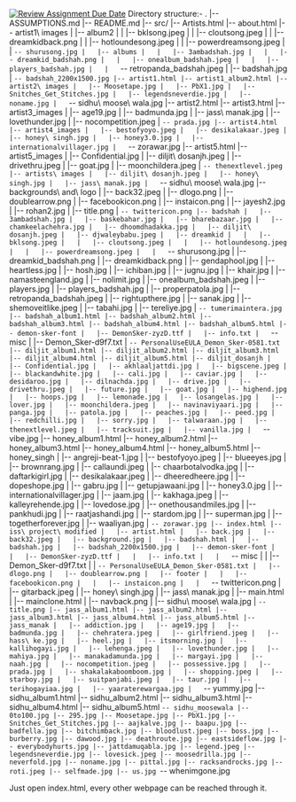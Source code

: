 [![Review Assignment Due Date](https://classroom.github.com/assets/deadline-readme-button-24ddc0f5d75046c5622901739e7c5dd533143b0c8e959d652212380cedb1ea36.svg)](https://classroom.github.com/a/uO3FBJhb)
Directory structure:-
.
|-- ASSUMPTIONS.md
|-- README.md
|-- src/
    |-- Artists.html
    |-- about.html
    |-- artist1\ images
    |   |-- album2
    |   |   |-- bklsong.jpeg
    |   |   |-- cloutsong.jpeg
    |   |   |-- dreamkidback.png
    |   |   |-- hotloundesong.jpeg
    |   |   |-- powerdreamsong.jpeg
    |   |   `-- shurusong.jpg
    |   |-- albums
    |   |   |-- 3ambadshah.jpg
    |   |   |-- dreamkid_badshah.png
    |   |   |-- onealbum_badshah.jpeg
    |   |   |-- players_badshah.jpg
    |   |   `-- retropanda_badshah.jpeg
    |   |-- badshah.jpg
    |   `-- badshah_2200x1500.jpg
    |-- artist1.html
    |-- artist1_album2.html
    |-- artist2\ images
    |   |-- Moosetape.jpg
    |   |-- PbX1.jpg
    |   |-- Snitches_Get_Stitches.jpg
    |   |-- legendsneverdie.jpg
    |   |-- noname.jpg
    |   `-- sidhu\ moose\ wala.jpg
    |-- artist2.html
    |-- artist3.html
    |-- artist3_images
    |   |-- age19.jpg
    |   |-- badmunda.jpg
    |   |-- jass\ manak.jpg
    |   |-- lovethunder.jpg
    |   |-- nocompetition.jpeg
    |   `-- prada.jpg
    |-- artist4.html
    |-- artist4_images
    |   |-- bestofyoyo.jpeg
    |   |-- desikalakaar.jpeg
    |   |-- honey\ singh.jpg
    |   |-- honey3.0.jpg
    |   |-- internationalvillager.jpg
    |   `-- zorawar.jpg
    |-- artist5.html
    |-- artist5_images
    |   |-- Confidential.jpg
    |   |-- diljit\ dosanjh.jpeg
    |   |-- drivethru.jpeg
    |   |-- goat.jpg
    |   |-- moonchildera.jpeg
    |   `-- thenextlevel.jpeg
    |-- artists\ images
    |   |-- diljit\ dosanjh.jpeg
    |   |-- honey\ singh.jpg
    |   |-- jass\ manak.jpg
    |   `-- sidhu\ moose\ wala.jpg
    |-- backgrounds\ and\ logo
    |   |-- back32.jpeg
    |   |-- dlogo.png
    |   |-- doublearrow.png
    |   |-- facebookicon.png
    |   |-- instaicon.png
    |   |-- jayesh2.jpg
    |   |-- rohan2.jpg
    |   |-- title.png
    |   `-- twittericon.png
    |-- badshah
    |   |-- 3ambadshah.jpg
    |   |-- baskebahar.jpg
    |   |-- bharebazaar.jpg
    |   |-- chamkeelachehra.jpg
    |   |-- dhoomdhadakka.jpg
    |   |-- diljit\ dosanjh.jpeg
    |   |-- djwaleybabu.jpeg
    |   |-- dreamkid
    |   |   |-- bklsong.jpeg
    |   |   |-- cloutsong.jpeg
    |   |   |-- hotloundesong.jpeg
    |   |   |-- powerdreamsong.jpeg
    |   |   `-- shurusong.jpg
    |   |-- dreamkid_badshah.png
    |   |-- dreamkidback.png
    |   |-- gendaphool.jpg
    |   |-- heartless.jpg
    |   |-- hosh.jpg
    |   |-- ichiban.jpg
    |   |-- jugnu.jpg
    |   |-- khair.jpg
    |   |-- namasteengland.jpg
    |   |-- nolimit.jpg
    |   |-- onealbum_badshah.jpeg
    |   |-- players.jpg
    |   |-- players_badshah.jpg
    |   |-- properpatola.jpg
    |   |-- retropanda_badshah.jpeg
    |   |-- rightupthere.jpg
    |   |-- sanak.jpg
    |   |-- shemoveitlike.jpeg
    |   |-- tabahi.jpg
    |   |-- tereliye.jpg
    |   `-- tumerimaintera.jpg
    |-- badshah_album1.html
    |-- badshah_album2.html
    |-- badshah_album3.html
    |-- badshah_album4.html
    |-- badshah_album5.html
    |-- demon-sker-font
    |   |-- DemonSker-zyzD.ttf
    |   |-- info.txt
    |   `-- misc
    |       |-- Demon_Sker-d9f7.txt
    |       `-- PersonalUseEULA_Demon_Sker-0581.txt
    |-- diljit_album1.html
    |-- diljit_album2.html
    |-- diljit_album3.html
    |-- diljit_album4.html
    |-- diljit_album5.html
    |-- diljit_dosanjh
    |   |-- Confidential.jpg
    |   |-- akhlaaljattdi.jpg
    |   |-- bigscene.jpeg
    |   |-- blackandwhite.jpg
    |   |-- cali.jpg
    |   |-- caviar.jpg
    |   |-- desidaroo.jpg
    |   |-- dilnachda.jpg
    |   |-- drive.jpg
    |   |-- drivethru.jpeg
    |   |-- future.jpg
    |   |-- goat.jpg
    |   |-- highend.jpg
    |   |-- hoops.jpg
    |   |-- lemonade.jpg
    |   |-- losangelas.jpg
    |   |-- lover.jpg
    |   |-- moonchildera.jpeg
    |   |-- navinaviyaari.jpg
    |   |-- panga.jpg
    |   |-- patola.jpg
    |   |-- peaches.jpg
    |   |-- peed.jpg
    |   |-- redchilli.jpg
    |   |-- sorry.jpg
    |   |-- talwaraan.jpg
    |   |-- thenextlevel.jpeg
    |   |-- tracksuit.jpg
    |   |-- vanilla.jpg
    |   `-- vibe.jpg
    |-- honey_album1.html
    |-- honey_album2.html
    |-- honey_album3.html
    |-- honey_album4.html
    |-- honey_album5.html
    |-- honey_singh
    |   |-- angreji-beat-1.jpg
    |   |-- bestofyoyo.jpeg
    |   |-- blueeyes.jpg
    |   |-- brownrang.jpg
    |   |-- callaundi.jpeg
    |   |-- chaarbotalvodka.jpg
    |   |-- daftarkigirl.jpg
    |   |-- desikalakaar.jpeg
    |   |-- dheeredheere.jpg
    |   |-- dopeshope.jpg
    |   |-- gabru.jpg
    |   |-- getupjawaani.jpg
    |   |-- honey3.0.jpg
    |   |-- internationalvillager.jpg
    |   |-- jaam.jpg
    |   |-- kakhaga.jpeg
    |   |-- kalleyrehende.jpg
    |   |-- lovedose.jpg
    |   |-- onethousandmiles.jpg
    |   |-- pankhudi.jpg
    |   |-- raatjashandi.jpg
    |   |-- stardom.jpg
    |   |-- superman.jpg
    |   |-- togetherforever.jpg
    |   |-- waaliyan.jpg
    |   `-- zorawar.jpg
    |-- index.html
    |-- iss\ project\ modified
    |   |-- artist.html
    |   |-- back.jpg
    |   |-- back32.jpeg
    |   |-- background.jpg
    |   |-- badshah.html
    |   |-- badshah.jpg
    |   |-- badshah_2200x1500.jpg
    |   |-- demon-sker-font
    |   |   |-- DemonSker-zyzD.ttf
    |   |   |-- info.txt
    |   |   `-- misc
    |   |       |-- Demon_Sker-d9f7.txt
    |   |       `-- PersonalUseEULA_Demon_Sker-0581.txt
    |   |-- dlogo.png
    |   |-- doublearrow.png
    |   |-- footer
    |   |   |-- facebookicon.png
    |   |   |-- instaicon.png
    |   |   `-- twittericon.png
    |   |-- gitarback.jpeg
    |   |-- honey\ singh.jpg
    |   |-- jass\ manak.jpg
    |   |-- main.html
    |   |-- mainclone.html
    |   |-- navback.png
    |   |-- sidhu\ moose\ wala.jpg
    |   `-- title.png
    |-- jass_album1.html
    |-- jass_album2.html
    |-- jass_album3.html
    |-- jass_album4.html
    |-- jass_album5.html
    |-- jass_manak
    |   |-- addiction.jpg
    |   |-- age19.jpg
    |   |-- badmunda.jpg
    |   |-- chehratera.jpeg
    |   |-- girlfriend.jpeg
    |   |-- hass\ ke.jpg
    |   |-- heel.jpg
    |   |-- itsmorning.jpg
    |   |-- kallihogayi.jpg
    |   |-- lehenga.jpeg
    |   |-- lovethunder.jpg
    |   |-- mahiya.jpg
    |   |-- manakadamunda.jpg
    |   |-- margayi.jpg
    |   |-- naah.jpg
    |   |-- nocompetition.jpeg
    |   |-- possessive.jpg
    |   |-- prada.jpg
    |   |-- shakalakaboomboom.jpg
    |   |-- shopping.jpeg
    |   |-- starboy.jpg
    |   |-- suitpanjabi.jpeg
    |   |-- taur.jpg
    |   |-- terihogayiaa.jpg
    |   |-- yaaraterewargaa.jpg
    |   `-- yummy.jpg
    |-- sidhu_album1.html
    |-- sidhu_album2.html
    |-- sidhu_album3.html
    |-- sidhu_album4.html
    |-- sidhu_album5.html
    `-- sidhu_moosewala
        |-- 0to100.jpg
        |-- 295.jpg
        |-- Moosetape.jpg
        |-- PbX1.jpg
        |-- Snitches_Get_Stitches.jpg
        |-- aajkalve.jpg
        |-- baapu.jpg
        |-- badfella.jpg
        |-- bitchimback.jpg
        |-- bloodlust.jpeg
        |-- boss.jpg
        |-- burberry.jpg
        |-- dawood.jpg
        |-- deathroute.jpg
        |-- eastsideflow.jpg
        |-- everybodyhurts.jpg
        |-- jattdamuqabla.jpg
        |-- legend.jpeg
        |-- legendsneverdie.jpg
        |-- lovesick.jpeg
        |-- moosedrilla.jpg
        |-- neverfold.jpg
        |-- noname.jpg
        |-- pittal.jpg
        |-- racksandrocks.jpg
        |-- roti.jpeg
        |-- selfmade.jpg
        |-- us.jpg
        `-- whenimgone.jpg



Just open index.html, every other webpage can be reached through it.

